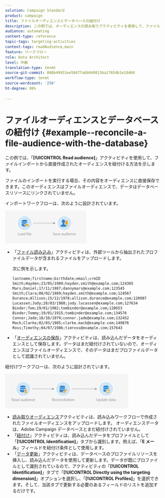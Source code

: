```yaml
---
solution: Campaign Standard
product: campaign
title: ファイルオーディエンスとデータベースの紐付け
description: この例では、オーディエンスの読み取りアクティビティを使用して、ファイルのインポートから直接作成されたオーディエンスを調整する方法を示します。
audience: automating
content-type: reference
topic-tags: targeting-activities
context-tags: readAudience,main
feature: ワークフロー
role: Data Architect
level: 中級
translation-type: tm+mt
source-git-commit: 088b49931ee5047fa6b949813ba17654b1e10d60
workflow-type: tm+mt
source-wordcount: '258'
ht-degree: 86%

---
```



# ファイルオーディエンスとデータベースの紐付け {#example--reconcile-a-file-audience-with-the-database}

この例では、「**[!UICONTROL Read audience]**」アクティビティを使用して、ファイルインポートから直接作成されたオーディエンスを紐付ける方法を示します。

ファイルのインポートを実行する場合、その内容をオーディエンスに直接保存できます。このオーディエンスはファイルオーディエンスで、データはデータベースリソースにリンクされていません。

インポートワークフローは、次のように設計されています。

![](assets/readaudience_activity_example3.png)

* 「[ファイル読み込み](../../automating/using/load-file.md)」アクティビティは、外部ツールから抽出されたプロファイルデータが含まれるファイルをアップロードします。

   次に例を示します。

   ```
   lastname;firstname;birthdate;email;crmID
   Smith;Hayden;23/05/1989;hayden.smith@example.com;124365
   Mars;Daniel;17/11/1987;dannymars@example.com;123545
   Smith;Clara;08/02/1989;hayden.smith@example.com;124567
   Durance;Allison;15/12/1978;allison.durance@example.com;120987
   Lucassen;Jody;28/03/1988;jody.lucassen@example.com;127634
   Binder;Tom;19/01/1982;tombinder@example.com;128653
   Binder;Tommy;19/01/1915;tombinder@example.com;134576
   Connor;Jade;10/10/1979;connor.jade@example.com;132452
   Mack;Clarke;02/03/1985;clarke.mack@example.com;149876
   Ross;Timothy;04/07/1986;timross@example.com;157643
   ```

* 「[オーディエンスの保存](../../automating/using/save-audience.md)」アクティビティは、読み込んだデータをオーディエンスとして保存します。データはまだ紐付けされていないので、オーディエンスはファイルオーディエンスで、そのデータはまだプロファイルデータとして認識されていません。

紐付けワークフローは、次のように設計されています。

![](assets/readaudience_activity_example2.png)

* [読み取りオーディエンス](../../automating/using/read-audience.md)アクティビティは、読み込みワークフローで作成されたファイルオーディエンスをアップロードします。 オーディエンスデータは、Adobe Campaign データベースとまだ紐付けされていません。
* 「[紐付け](../../automating/using/reconciliation.md)」アクティビティは、読み込んだデータをプロファイルとして「**[!UICONTROL Identification]**」タブから識別します。例えば、「**E メール**」フィールドを紐付け条件として使用します。
* 「[データ更新](../../automating/using/update-data.md)」アクティビティは、データベースのプロファイルリソースを挿入し、読み込んだデータを使用して更新します。データが既にプロファイルとして識別されているので、アクティビティの「**[!UICONTROL Identification]**」タブで「**[!UICONTROL Directly using the targeting dimension]**」オプションを選択し、「**[!UICONTROL Profiles]**」を選択できます。そして、当該タブで更新する必要のあるフィールドのリストを追加するだけです。
